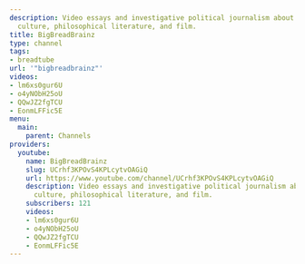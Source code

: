 ```yaml
---
description: Video essays and investigative political journalism about capitalism,
  culture, philosophical literature, and film.
title: BigBreadBrainz
type: channel
tags:
- breadtube
url: '"bigbreadbrainz"'
videos:
- lm6xs0gur6U
- o4yNObH25oU
- QQwJZ2fgTCU
- EonmLFFic5E
menu:
  main:
    parent: Channels
providers:
  youtube:
    name: BigBreadBrainz
    slug: UCrhf3KPOvS4KPLcytvOAGiQ
    url: https://www.youtube.com/channel/UCrhf3KPOvS4KPLcytvOAGiQ
    description: Video essays and investigative political journalism about capitalism,
      culture, philosophical literature, and film.
    subscribers: 121
    videos:
    - lm6xs0gur6U
    - o4yNObH25oU
    - QQwJZ2fgTCU
    - EonmLFFic5E
---
```

